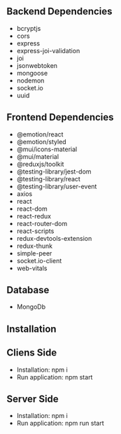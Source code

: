## Backend Dependencies

- bcryptjs
- cors
- express
- express-joi-validation
- joi
- jsonwebtoken
- mongoose
- nodemon
- socket.io
- uuid

## Frontend Dependencies

- @emotion/react
- @emotion/styled
- @mui/icons-material
- @mui/material
- @reduxjs/toolkit
- @testing-library/jest-dom
- @testing-library/react
- @testing-library/user-event
- axios
- react
- react-dom
- react-redux
- react-router-dom
- react-scripts
- redux-devtools-extension
- redux-thunk
- simple-peer
- socket.io-client
- web-vitals

## Database

- MongoDb

## Installation

## Cliens Side

- Installation: npm i
- Run application: npm start

## Server Side

- Installation: npm i
- Run application: npm run start


